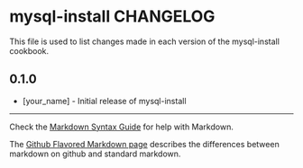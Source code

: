 mysql-install CHANGELOG
=======================

This file is used to list changes made in each version of the mysql-install cookbook.

0.1.0
-----
- [your_name] - Initial release of mysql-install

- - -
Check the [Markdown Syntax Guide](http://daringfireball.net/projects/markdown/syntax) for help with Markdown.

The [Github Flavored Markdown page](http://github.github.com/github-flavored-markdown/) describes the differences between markdown on github and standard markdown.
